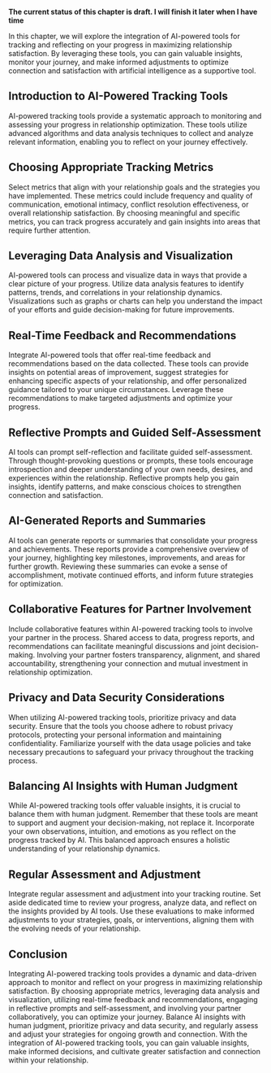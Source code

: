 **The current status of this chapter is draft. I will finish it later when I have time**

In this chapter, we will explore the integration of AI-powered tools for tracking and reflecting on your progress in maximizing relationship satisfaction. By leveraging these tools, you can gain valuable insights, monitor your journey, and make informed adjustments to optimize connection and satisfaction with artificial intelligence as a supportive tool.

Introduction to AI-Powered Tracking Tools
-----------------------------------------

AI-powered tracking tools provide a systematic approach to monitoring and assessing your progress in relationship optimization. These tools utilize advanced algorithms and data analysis techniques to collect and analyze relevant information, enabling you to reflect on your journey effectively.

Choosing Appropriate Tracking Metrics
-------------------------------------

Select metrics that align with your relationship goals and the strategies you have implemented. These metrics could include frequency and quality of communication, emotional intimacy, conflict resolution effectiveness, or overall relationship satisfaction. By choosing meaningful and specific metrics, you can track progress accurately and gain insights into areas that require further attention.

Leveraging Data Analysis and Visualization
------------------------------------------

AI-powered tools can process and visualize data in ways that provide a clear picture of your progress. Utilize data analysis features to identify patterns, trends, and correlations in your relationship dynamics. Visualizations such as graphs or charts can help you understand the impact of your efforts and guide decision-making for future improvements.

Real-Time Feedback and Recommendations
--------------------------------------

Integrate AI-powered tools that offer real-time feedback and recommendations based on the data collected. These tools can provide insights on potential areas of improvement, suggest strategies for enhancing specific aspects of your relationship, and offer personalized guidance tailored to your unique circumstances. Leverage these recommendations to make targeted adjustments and optimize your progress.

Reflective Prompts and Guided Self-Assessment
---------------------------------------------

AI tools can prompt self-reflection and facilitate guided self-assessment. Through thought-provoking questions or prompts, these tools encourage introspection and deeper understanding of your own needs, desires, and experiences within the relationship. Reflective prompts help you gain insights, identify patterns, and make conscious choices to strengthen connection and satisfaction.

AI-Generated Reports and Summaries
----------------------------------

AI tools can generate reports or summaries that consolidate your progress and achievements. These reports provide a comprehensive overview of your journey, highlighting key milestones, improvements, and areas for further growth. Reviewing these summaries can evoke a sense of accomplishment, motivate continued efforts, and inform future strategies for optimization.

Collaborative Features for Partner Involvement
----------------------------------------------

Include collaborative features within AI-powered tracking tools to involve your partner in the process. Shared access to data, progress reports, and recommendations can facilitate meaningful discussions and joint decision-making. Involving your partner fosters transparency, alignment, and shared accountability, strengthening your connection and mutual investment in relationship optimization.

Privacy and Data Security Considerations
----------------------------------------

When utilizing AI-powered tracking tools, prioritize privacy and data security. Ensure that the tools you choose adhere to robust privacy protocols, protecting your personal information and maintaining confidentiality. Familiarize yourself with the data usage policies and take necessary precautions to safeguard your privacy throughout the tracking process.

Balancing AI Insights with Human Judgment
-----------------------------------------

While AI-powered tracking tools offer valuable insights, it is crucial to balance them with human judgment. Remember that these tools are meant to support and augment your decision-making, not replace it. Incorporate your own observations, intuition, and emotions as you reflect on the progress tracked by AI. This balanced approach ensures a holistic understanding of your relationship dynamics.

Regular Assessment and Adjustment
---------------------------------

Integrate regular assessment and adjustment into your tracking routine. Set aside dedicated time to review your progress, analyze data, and reflect on the insights provided by AI tools. Use these evaluations to make informed adjustments to your strategies, goals, or interventions, aligning them with the evolving needs of your relationship.

Conclusion
----------

Integrating AI-powered tracking tools provides a dynamic and data-driven approach to monitor and reflect on your progress in maximizing relationship satisfaction. By choosing appropriate metrics, leveraging data analysis and visualization, utilizing real-time feedback and recommendations, engaging in reflective prompts and self-assessment, and involving your partner collaboratively, you can optimize your journey. Balance AI insights with human judgment, prioritize privacy and data security, and regularly assess and adjust your strategies for ongoing growth and connection. With the integration of AI-powered tracking tools, you can gain valuable insights, make informed decisions, and cultivate greater satisfaction and connection within your relationship.

